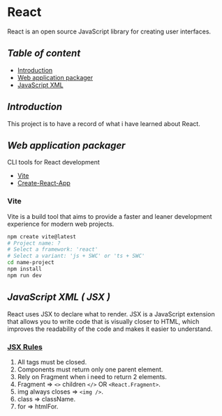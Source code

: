 # React

React is an open source JavaScript library for creating user interfaces.

## _Table of content_

- [Introduction](#introduction)
- [Web application packager](#web-application-packager)
- [JavaScript XML](#javascript-xml--jsx)

## _Introduction_

This project is to have a record of what i have learned about React.

## _Web application packager_

CLI tools for React development

- [Vite](https://vitejs.dev/)
- [Create-React-App](https://create-react-app.dev/)

### Vite

Vite is a build tool that aims to provide a faster and leaner development experience for modern web projects.

```bash
npm create vite@latest
# Project name: ?
# Select a framework: 'react'
# Select a variant: 'js + SWC' or 'ts + SWC'
cd name-project
npm install
npm run dev
```

## _JavaScript XML ( JSX )_

React uses JSX to declare what to render. JSX is a JavaScript extension that allows you to write code that is visually closer to HTML, which improves the readability of the code and makes it easier to understand.

### [JSX Rules](/code/jsx.jsx)

1. All tags must be closed.
2. Components must return only one parent element.
3. Rely on Fragment when i need to return 2 elements.
4. Fragment => `<>` children `</>` OR `<React.Fragment>`.
5. img always closes => `<img />`.
6. class => className.
7. for => htmlFor.
